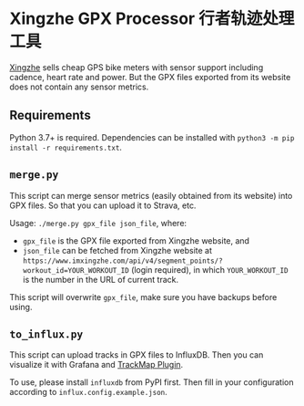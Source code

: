# Xingzhe GPX Processor 行者轨迹处理工具

[Xingzhe](https://imxingzhe.com) sells cheap GPS bike meters with sensor support including cadence, heart rate and power. But the GPX files exported from its website does not contain any sensor metrics.

## Requirements

Python 3.7+ is required. Dependencies can be installed with `python3 -m pip install -r requirements.txt`.

## `merge.py`

This script can merge sensor metrics (easily obtained from its website) into GPX files. So that you can upload it to Strava, etc.

Usage: `./merge.py gpx_file json_file`, where:

* `gpx_file` is the GPX file exported from Xingzhe website, and
* `json_file` can be fetched from Xingzhe website at `https://www.imxingzhe.com/api/v4/segment_points/?workout_id=YOUR_WORKOUT_ID` (login required), in which `YOUR_WORKOUT_ID` is the number in the URL of current track.

This script will overwrite `gpx_file`, make sure you have backups before using.

## `to_influx.py`

This script can upload tracks in GPX files to InfluxDB. Then you can visualize it with Grafana and [TrackMap Plugin](https://grafana.com/grafana/plugins/pr0ps-trackmap-panel/).

To use, please install `influxdb` from PyPI first. Then fill in your configuration according to `influx.config.example.json`.
